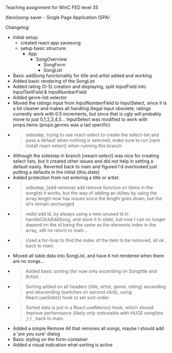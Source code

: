 Teaching assignment for WinC FED level 35

(favo)song-saver - Single Page Application (SPA)

Changelog:

- Initial setup:
  - created react-app savesong
  - setup basic structure:
    - App
      - SongOverview
        - SongForm
        - SongList
- Basic addSong functionality for title and artist added and working
- Added basic rendering of the SongList
- Added rating (0-5) creation and displaying, split InputField into InputTextField & InputNumberField
- Added genre-list selector
- Moved the ratings input from InputNumberField to InputSelect, since it is a bit cleaner and makes all handling illegal input obsolete, ratings currently work with 0.5 increments, but since that is ugly will probably move to just 0,1,2,3,4,5... InputSelect was modified to work with props.items (props.genres was a tad specific)
- > sidestep, trying to use react-select to create the select-list and pass a default when nothing is selected, make sure to run  [npm install react-select] when running this branch
- Although the sidestep in branch [reeact-select] was nice for creating select lists, but it created other issues and did not help in setting a default easily. Reverted back to main and figured I'd overlooked just putting a defaults in the initial {this.state}
- Added protection from not entering a title or artist.
- > sidestep, [add-remove] add remove function on items in the songlist
it works, but the way of adding an id/key by using the array.length now has issues since the length goes down, but the id's remain unchanged
- > redid add id, by always using a new unused id in handleClickAddSong, and store it in state, but now I can no longer depend on the id being the same as the elements index in the array, still no return to main...
- > Used a for-loop to find the index of the item to be removed, all ok , back to main.
- Moved all table data into SongList, and have it not rendered when there are no songs...
- > Added basic sorting (for now only ascending on Songtitle and Artist)
- > Sorting added on all headers {title, artist, genre, rating} ascending and descending (switches on second click), using React.useState() hook to set sort-order.
- > Sorted data is put in a React.useMemo() hook, which should improve performance (likely only noticeable with HUGE songlists ;) ) , back to main.
- Added a simple Remove All that removes all songs, maybe I should add a 'are you sure' dialog
- Basic styling on the form-container
- Added a visual indication what sorting is active
